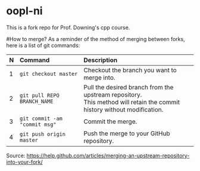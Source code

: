 # oopl-ni
This is a fork repo for Prof. Downing's cpp course.

#How to merge?
As a reminder of the method of merging between forks, here is a list of git commands:

| N   | Command                           | Description                                                                                                            |
| --- |:--------------------------------- | :----------------------------------------------------------------------------------------------------------------------|
| 1   | `git checkout master`             | Checkout the branch you want to merge into.                                                                            |
| 2   | `git pull REPO BRANCH_NAME`       | Pull the desired branch from the upstream repository. <br>This method will retain the commit history without modification. |
| 3   | `git commit -am "commit msg"`     | Commit the merge.                                                                                                      |
| 4   | `git push origin master`          | Push the merge to your GitHub repository.                                                                              |

Source: https://help.github.com/articles/merging-an-upstream-repository-into-your-fork/
